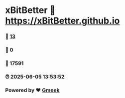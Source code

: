 # xBitBetter :link: https://xBitBetter.github.io 
### :page_facing_up: [13](https://xBitBetter.github.io/tag.html) 
### :speech_balloon: 0 
### :hibiscus: 17591 
### :alarm_clock: 2025-06-05 13:53:52 
### Powered by :heart: [Gmeek](https://github.com/Meekdai/Gmeek)
